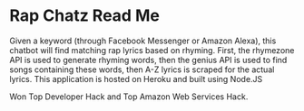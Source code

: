 # Rap Chatz Read Me

Given a keyword (through Facebook Messenger or Amazon Alexa), this chatbot will find matching rap lyrics based on rhyming. First, the rhymezone API is used to generate rhyming words, then the genius API is used to find songs containing these words, then A-Z lyrics is scraped for the actual lyrics. This application is hosted on Heroku and built using Node.JS

Won Top Developer Hack and Top Amazon Web Services Hack.
